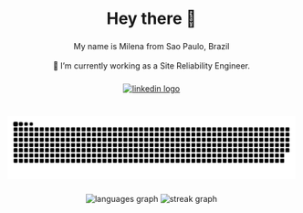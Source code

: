 ###

<h1 align="center">Hey there 👋</h1>

###

<p align="center">My name is Milena from Sao Paulo, Brazil<br><br>🔭 I’m currently working as a Site Reliability Engineer.<br></p>

###

<div align="center">
  <a href="https://www.linkedin.com/in/milenauehara" target="_blank">
    <img src="https://raw.githubusercontent.com/maurodesouza/profile-readme-generator/master/src/assets/icons/social/linkedin/default.svg" width="25" height="35" alt="linkedin logo"  />
  </a>
</div>

###

<br clear="both">

<img src="https://raw.githubusercontent.com/Milena-Uehara/Milena-Uehara/output/snake.svg" alt="Snake animation" />

###

<div align="center">
  <img src="https://github-readme-stats.vercel.app/api/top-langs?username=Milena-Uehara&locale=en&hide_title=false&layout=compact&card_width=320&langs_count=5&theme=dracula&hide_border=false&order=2" height="150" alt="languages graph" />
  <img src="https://streak-stats.demolab.com?user=Milena-Uehara&locale=en&mode=daily&theme=dracula&hide_border=false&border_radius=5&order=3" height="150" alt="streak graph" />
</div>

